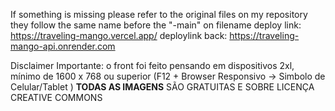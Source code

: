If something is missing please refer to the original files on my repository they follow the same name before the "-main" on filename
deploy link: https://traveling-mango.vercel.app/
deploylink back: https://traveling-mango-api.onrender.com

Disclaimer Importante: o front foi feito pensando em dispositivos 2xl, mínimo de 1600 x 768 ou superior
(F12 + Browser Responsivo -> Simbolo de Celular/Tablet )
**TODAS AS IMAGENS** SÃO GRATUITAS E SOBRE LICENÇA CREATIVE COMMONS
